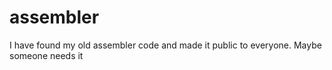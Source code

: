 # assembler
I have found my old assembler code and made it public to everyone. Maybe someone needs it
